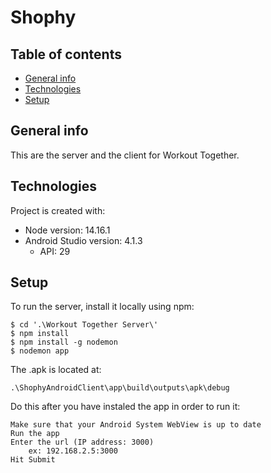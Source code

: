 # Shophy
## Table of contents
* [General info](#general-info)
* [Technologies](#technologies)
* [Setup](#setup)

## General info
This are the server and the client for Workout Together.
	
## Technologies
Project is created with:
* Node version: 14.16.1
* Android Studio version: 4.1.3
    * API: 29
	
## Setup
To run the server, install it locally using npm:

```
$ cd '.\Workout Together Server\' 
$ npm install
$ npm install -g nodemon
$ nodemon app
```

The .apk is located at:
```
.\ShophyAndroidClient\app\build\outputs\apk\debug
```
Do this after you have instaled the app in order to run it:

```
Make sure that your Android System WebView is up to date
Run the app
Enter the url (IP address: 3000)
    ex: 192.168.2.5:3000
Hit Submit
```
